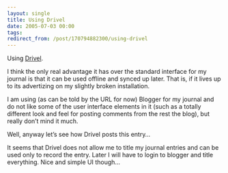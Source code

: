 ```yaml
---
layout: single
title: Using Drivel
date: 2005-07-03 00:00
tags:
redirect_from: /post/170794882300/using-drivel
---
```

Using [Drivel](http://www.dropline.net/drivel/).

I think the only real advantage it has over the standard interface for my journal is that it can be used offline and synced up later. That is, if it lives up to its advertizing on my slightly broken installation.

I am using (as can be told by the URL for now) Blogger for my journal and do not like some of the user interface elements in it (such as a totally different look and feel for posting comments from the rest the blog), but really don&rsquo;t mind it much.

Well, anyway let&rsquo;s see how Drivel posts this entry&hellip;

It seems that Drivel does not allow me to title my journal entries and can be used only to record the entry. Later I will have to login to blogger and title everything. Nice and simple UI though&hellip;
